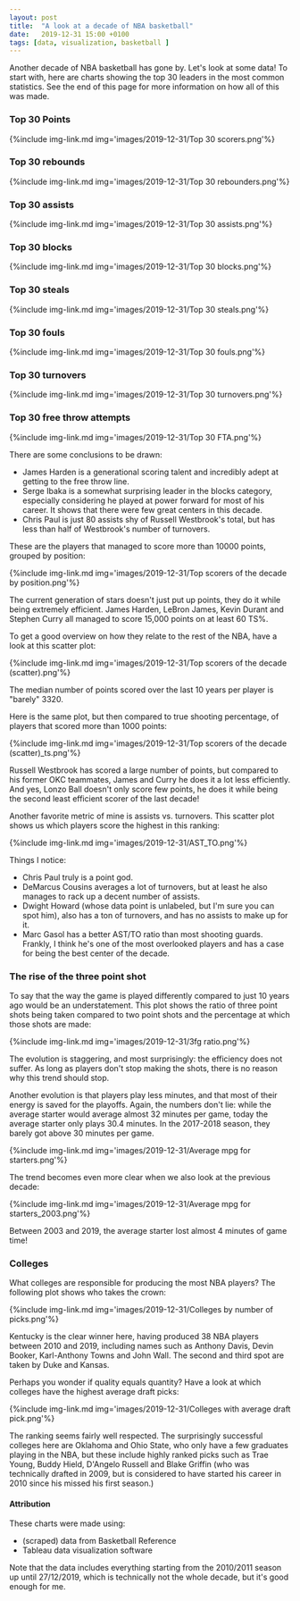 ```yaml
---
layout: post
title:  "A look at a decade of NBA basketball"
date:   2019-12-31 15:00 +0100
tags: [data, visualization, basketball ]
---
```


Another decade of NBA basketball has gone by. Let's look at some data! To start with, here are charts showing the top 30 leaders in the most common statistics. See the end of this page for more information on how all of this was made.

### Top 30 Points

{%include img-link.md img='images/2019-12-31/Top 30 scorers.png'%} 
### Top 30 rebounds

{%include img-link.md img='images/2019-12-31/Top 30 rebounders.png'%} 
### Top 30 assists

{%include img-link.md img='images/2019-12-31/Top 30 assists.png'%} 
### Top 30 blocks

{%include img-link.md img='images/2019-12-31/Top 30 blocks.png'%} 
### Top 30 steals

{%include img-link.md img='images/2019-12-31/Top 30 steals.png'%} 
### Top 30 fouls

{%include img-link.md img='images/2019-12-31/Top 30 fouls.png'%} 
### Top 30 turnovers

{%include img-link.md img='images/2019-12-31/Top 30 turnovers.png'%} 
### Top 30 free throw attempts

{%include img-link.md img='images/2019-12-31/Top 30 FTA.png'%} 

There are some conclusions to be drawn:
- James Harden is a generational scoring talent and incredibly adept at getting to the free throw line.
- Serge Ibaka is a somewhat surprising leader in the blocks category, especially considering he played at power forward for most of his career. It shows that there were few great centers in this decade.
- Chris Paul is just 80 assists shy of Russell Westbrook's total, but has less than half of Westbrook's number of turnovers.

These are the players that managed to score more than 10000 points, grouped by position:

{%include img-link.md img='images/2019-12-31/Top scorers of the decade by position.png'%} 

The current generation of stars doesn't just put up points, they do it while being extremely efficient. James Harden, LeBron James, Kevin Durant and Stephen Curry all managed to score 15,000 points on at least 60 TS%.

To get a good overview on how they relate to the rest of the NBA, have a look at this scatter plot:

{%include img-link.md img='images/2019-12-31/Top scorers of the decade (scatter).png'%} 

The median number of points scored over the last 10 years per player is "barely" 3320.

Here is the same plot, but then compared to true shooting percentage, of players that scored more than 1000 points:

{%include img-link.md img='images/2019-12-31/Top scorers of the decade (scatter)_ts.png'%} 

Russell Westbrook has scored a large number of points, but compared to his former OKC teammates, James and Curry he does it a lot less efficiently. And yes, Lonzo Ball doesn't only score few points, he does it while being the second least efficient scorer of the last decade!

Another favorite metric of mine is assists vs. turnovers. This scatter plot shows us which players score the highest in this ranking:

{%include img-link.md img='images/2019-12-31/AST_TO.png'%}

Things I notice:

- Chris Paul truly is a point god. 
- DeMarcus Cousins averages a lot of turnovers, but at least he also manages to rack up a decent number of assists.
- Dwight Howard (whose data point is unlabeled, but I'm sure you can spot him), also has a ton of turnovers, and has no assists to make up for it. 
- Marc Gasol has a better AST/TO ratio than most shooting guards. Frankly, I think he's one of the most overlooked players and has a case for being the best center of the decade.  


### The rise of the three point shot

To say that the way the game is played differently compared to just 10 years ago would be an understatement. This plot shows the ratio of three point shots being taken compared to two point shots and the percentage at which those shots are made:

{%include img-link.md img='images/2019-12-31/3fg ratio.png'%}

The evolution is staggering, and most surprisingly: the efficiency does not suffer. As long as players don't stop making the shots, there is no reason why this trend should stop. 

Another evolution is that players play less minutes, and that most of their energy is saved for the playoffs. Again, the numbers don't lie: while the average starter would average almost 32 minutes per game, today the average starter only plays 30.4 minutes. In the 2017-2018 season, they barely got above 30 minutes per game.

{%include img-link.md img='images/2019-12-31/Average mpg for starters.png'%}

The trend becomes even more clear when we also look at the previous decade:

{%include img-link.md img='images/2019-12-31/Average mpg for starters_2003.png'%}

Between 2003 and 2019, the average starter lost almost 4 minutes of game time!

### Colleges

What colleges are responsible for producing the most NBA players? The following plot shows who takes the crown:

{%include img-link.md img='images/2019-12-31/Colleges by number of picks.png'%}

Kentucky is the clear winner here, having produced 38 NBA players between 2010 and 2019, including names such as Anthony Davis, Devin Booker, Karl-Anthony Towns and John Wall. The second and third spot are taken by Duke and Kansas.

Perhaps you wonder if quality equals quantity? Have a look at which colleges have the highest average draft picks:

{%include img-link.md img='images/2019-12-31/Colleges with average draft pick.png'%}

The ranking seems fairly well respected. The surprisingly successful colleges here are Oklahoma and Ohio State, who only have a few graduates playing in the NBA, but these include highly ranked picks such as Trae Young, Buddy Hield, D'Angelo Russell and Blake Griffin (who was technically drafted in 2009, but is considered to have started his career in 2010 since his missed his first season.)

#### Attribution

These charts were made using:
- (scraped) data from Basketball Reference
- Tableau data visualization software

Note that the data includes everything starting from the 2010/2011 season up until 27/12/2019, which is technically not the whole decade, but it's good enough for me.
